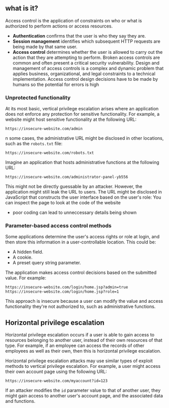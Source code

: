 ## what is it?
Access control is the application of constraints on who or what is authorized to perform actions or access resources.
- **Authentication** confirms that the user is who they say they are.
- **Session management** identifies which subsequent HTTP requests are being made by that same user.
- **Access control** determines whether the user is allowed to carry out the action that they are attempting to perform.
Broken access controls are common and often present a critical security vulnerability. Design and management of access controls is a complex and dynamic problem that applies business, organizational, and legal constraints to a technical implementation. Access control design decisions have to be made by humans so the potential for errors is high

### **Unprotected functionality**
At its most basic, vertical privilege escalation arises where an application does not enforce any protection for sensitive functionality.
For example, a website might host sensitive functionality at the following URL:
```
https://insecure-website.com/admin
```

n some cases, the administrative URL might be disclosed in other locations, such as the `robots.txt` file:

```
https://insecure-website.com/robots.txt
```
Imagine an application that hosts administrative functions at the following URL:

```
https://insecure-website.com/administrator-panel-yb556
```

This might not be directly guessable by an attacker. However, the application might still leak the URL to users. The URL might be disclosed in JavaScript that constructs the user interface based on the user's role:
You can inspect the page to look at the code of the website
- poor coding can lead to unneccessary details being shown

### **Parameter-based access control methods**

Some applications determine the user's access rights or role at 
login, and then store this information in a user-controllable location. 
This could be:

- A hidden field.
- A cookie.
- A preset query string parameter.

The application makes access control decisions based on the submitted value. For example:

```
https://insecure-website.com/login/home.jsp?admin=true
https://insecure-website.com/login/home.jsp?role=1
```

This approach is insecure because a user can modify the value and 
access functionality they're not authorized to, such as administrative 
functions.

## **Horizontal privilege escalation**

Horizontal privilege escalation occurs if a user is able to gain access to resources belonging to another user, instead of their own resources of that type. For example, if an employee can access the records of other employees as well as their own, then this is horizontal privilege escalation.

Horizontal privilege escalation attacks may use similar types of 
exploit methods to vertical privilege escalation. For example, a user 
might access their own account page using the following URL:

```
https://insecure-website.com/myaccount?id=123
```

If an attacker modifies the `id` parameter value to that 
of another user, they might gain access to another user's account page, 
and the associated data and functions.
